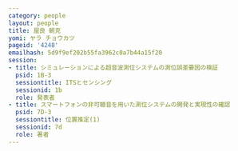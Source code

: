 ```yaml
---
category: people
layout: people
title: 屋良 朝克
yomi: ヤラ チョウカツ
pageid: '4248'
emailhash: 5d9f9ef202b55fa3962c0a7b44a15f20
session:
- title: シミュレーションによる超音波測位システムの測位誤差要因の検証
  psid: 1B-3
  sessiontitle: ITSとセンシング
  sessionid: 1b
  role: 発表者
- title: スマートフォンの非可聴音を用いた測位システムの開発と実現性の確認
  psid: 7D-3
  sessiontitle: 位置推定(1)
  sessionid: 7d
  role: 著者
---
```

